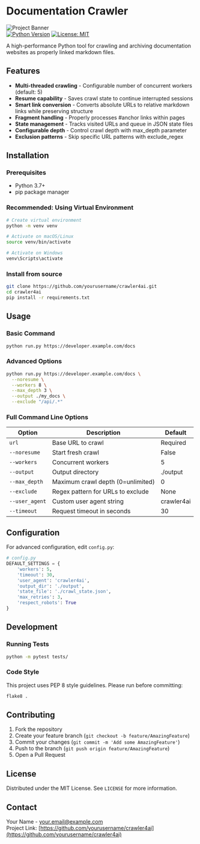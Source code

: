 # Documentation Crawler

![Project Banner](https://via.placeholder.com/800x200?text=Documentation+Crawler)  
[![Python Version](https://img.shields.io/badge/python-3.7%2B-blue)](https://www.python.org/) [![License: MIT](https://img.shields.io/badge/License-MIT-yellow.svg)](https://opensource.org/licenses/MIT)

A high-performance Python tool for crawling and archiving documentation websites as properly linked markdown files.

## Features

- **Multi-threaded crawling** - Configurable number of concurrent workers (default: 5)
- **Resume capability** - Saves crawl state to continue interrupted sessions
- **Smart link conversion** - Converts absolute URLs to relative markdown links while preserving structure
- **Fragment handling** - Properly processes #anchor links within pages
- **State management** - Tracks visited URLs and queue in JSON state files
- **Configurable depth** - Control crawl depth with max_depth parameter
- **Exclusion patterns** - Skip specific URL patterns with exclude_regex

## Installation

### Prerequisites
- Python 3.7+
- pip package manager

### Recommended: Using Virtual Environment
```bash
# Create virtual environment
python -m venv venv

# Activate on macOS/Linux
source venv/bin/activate

# Activate on Windows
venv\Scripts\activate
```

### Install from source
```bash
git clone https://github.com/yourusername/crawler4ai.git
cd crawler4ai
pip install -r requirements.txt
```

## Usage

### Basic Command
```bash
python run.py https://developer.example.com/docs
```

### Advanced Options
```bash
python run.py https://developer.example.com/docs \
  --noresume \
  --workers 8 \
  --max_depth 3 \
  --output ./my_docs \
  --exclude "/api/.*"
```

### Full Command Line Options

| Option          | Description                          | Default  |
|-----------------|--------------------------------------|----------|
| `url`           | Base URL to crawl                    | Required |
| `--noresume`    | Start fresh crawl                    | False    |
| `--workers`     | Concurrent workers                   | 5        |
| `--output`      | Output directory                     | ./output |
| `--max_depth`   | Maximum crawl depth (0=unlimited)    | 0        |
| `--exclude`     | Regex pattern for URLs to exclude    | None     |
| `--user_agent`  | Custom user agent string             | crawler4ai |
| `--timeout`     | Request timeout in seconds           | 30       |

## Configuration

For advanced configuration, edit `config.py`:

```python
# config.py
DEFAULT_SETTINGS = {
    'workers': 5,
    'timeout': 30,
    'user_agent': 'crawler4ai',
    'output_dir': './output',
    'state_file': './crawl_state.json',
    'max_retries': 3,
    'respect_robots': True
}
```

## Development

### Running Tests
```bash
python -m pytest tests/
```

### Code Style
This project uses PEP 8 style guidelines. Please run before committing:
```bash
flake8 .
```

## Contributing

1. Fork the repository
2. Create your feature branch (`git checkout -b feature/AmazingFeature`)
3. Commit your changes (`git commit -m 'Add some AmazingFeature'`)
4. Push to the branch (`git push origin feature/AmazingFeature`)
5. Open a Pull Request

## License

Distributed under the MIT License. See `LICENSE` for more information.

## Contact

Your Name - your.email@example.com  
Project Link: [https://github.com/yourusername/crawler4ai](https://github.com/yourusername/crawler4ai)
